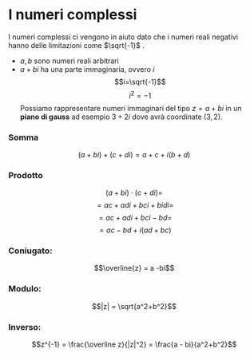 # I numeri complessi
I numeri complessi ci vengono in aiuto dato che i numeri reali negativi hanno delle limitazioni come $\sqrt{-1}$ .
- $a,b$ sono numeri reali arbitrari
- $a+bi$ ha una parte immaginaria, ovvero $i$
$$i=\sqrt{-1}$$$$i^2=-1$$
Possiamo rappresentare numeri immaginari del tipo $z=a+bi$ in un **piano di gauss**
ad esempio $3+2i$ dove avrà coordinate $(3,2)$.

### Somma
$$(a+bi) + (c+di) = a+c+i(b+d)$$
### Prodotto
$$(a+bi)\cdot(c+di)=$$
$$= ac+adi+bci+bidi =$$
$$= ac+adi+bci-bd =$$
$$= ac-bd+i(ad+bc)$$
### Coniugato:
$$\overline{z} = a -bi$$
### Modulo:
$$|z| = \sqrt{a^2+b^2}$$
### Inverso: 
$$z^{-1} = \frac{\overline z}{|z|^2} = \frac{a - bi}{a^2+b^2}$$
